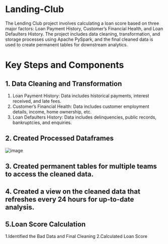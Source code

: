 # Landing-Club

The Lending Club project involves calculating a loan score based on three major factors: Loan Payment History, Customer’s Financial Health, and Loan Defaulters History. The project includes data cleaning, transformation, and storage processes using Apache PySpark, and the final cleaned data is used to create permanent tables for downstream analytics.

# Key Steps and Components
## 1. Data Cleaning and Transformation
   1. Loan Payment History: Data includes historical payments, interest received, and late fees.
   2. Customer’s Financial Health: Data includes customer employment details, income, home ownership, etc. 
   3. Loan Defaulters History: Data includes delinquencies, public records, bankruptcies, and enquiries.

## 2. Created Processed Dataframes
![image](https://github.com/priyaljain04/Landing-Club/assets/44484014/0549717c-913e-4e59-bbfe-0943068ab0d3)


## 3. Created permanent tables for multiple teams to access the cleaned data.

## 4. Created a view on the cleaned data that refreshes every 24 hours for up-to-date analysis.

## 5.Loan Score Calculation
   1.Identified the Bad Data and Final Cleaning
   2.Calculated Loan Score 


